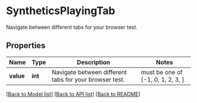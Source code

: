 # SyntheticsPlayingTab

Navigate between different tabs for your browser test.
## Properties
Name | Type | Description | Notes
------------ | ------------- | ------------- | -------------
**value** | **int** | Navigate between different tabs for your browser test. |  must be one of [-1, 0, 1, 2, 3, ]

[[Back to Model list]](README.md#documentation-for-models) [[Back to API list]](README.md#documentation-for-api-endpoints) [[Back to README]](README.md)


